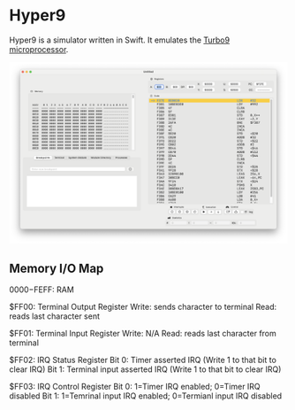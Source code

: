 # Hyper9
Hyper9 is a simulator written in Swift. It emulates the [Turbo9 microprocessor](http://www.turbo9.org/).

![Screenshot of Hyper9 running on macOS.](assets/Hyper9.png)

## Memory I/O Map

$0000-$FEFF: RAM

$FF00: Terminal Output Register
    Write: sends character to terminal
    Read: reads last character sent

$FF01: Terminal Input Register
    Write: N/A
    Read: reads last character from terminal
    
$FF02: IRQ Status Register
    Bit 0: Timer asserted IRQ (Write 1 to that bit to clear IRQ)
    Bit 1: Terminal input asserted IRQ (Write 1 to that bit to clear IRQ)

$FF03: IRQ Control Register
    Bit 0: 1=Timer IRQ enabled; 0=Timer IRQ disabled
    Bit 1: 1=Temrinal input IRQ enabled; 0=Termianl input IRQ disabled

